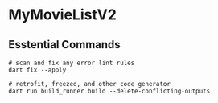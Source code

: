 # MyMovieListV2

## Esstential Commands

```shell
# scan and fix any error lint rules
dart fix --apply
```

```shell
# retrofit, freezed, and other code generator
dart run build_runner build --delete-conflicting-outputs
```